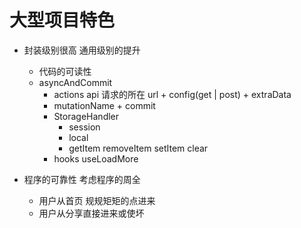 # 大型项目特色

- 封装级别很高
    通用级别的提升
  - 代码的可读性
  - asyncAndCommit
    - actions api 请求的所在
        url + config(get | post) + extraData
    - mutationName + commit
    - StorageHandler
      - session
      - local
      - getItem removeItem setItem clear
    - hooks
        useLoadMore

- 程序的可靠性 考虑程序的周全
  - 用户从首页 规规矩矩的点进来
  - 用户从分享直接进来或使坏
